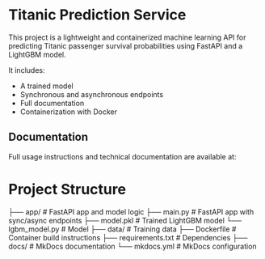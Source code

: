 # Titanic Prediction Service

This project is a lightweight and containerized machine learning API for predicting Titanic passenger survival 
probabilities using FastAPI and a LightGBM model.

It includes:
- A trained model
- Synchronous and asynchronous endpoints
- Full documentation
- Containerization with Docker

## Documentation

Full usage instructions and technical documentation are available at:


# Project Structure

├── app/                 # FastAPI app and model logic
    ├── main.py          # FastAPI app with sync/async endpoints
    ├── model.pkl        # Trained LightGBM model
    └── lgbm_model.py    # Model
├── data/             # Training data
├── Dockerfile        # Container build instructions
├── requirements.txt  # Dependencies
├── docs/             # MkDocs documentation
└── mkdocs.yml        # MkDocs configuration